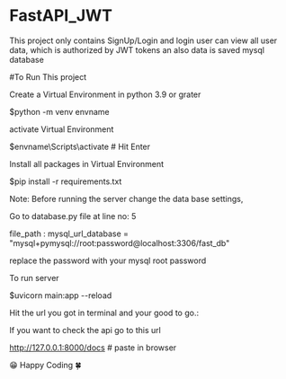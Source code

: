 # FastAPI_JWT


This project only contains SignUp/Login and login user can view all user data,
which is authorized by JWT tokens
an also data is saved mysql database


#To Run This project


Create a Virtual Environment in python 3.9 or grater 


$python -m venv envname


activate Virtual Environment


$envname\Scripts\activate  # Hit Enter


Install all packages in Virtual Environment


$pip install -r requirements.txt



Note: Before running the server change the data base settings,


Go to database.py file at line no: 5


file_path : mysql_url_database = "mysql+pymysql://root:password@localhost:3306/fast_db"


replace the password with your mysql root password


To run server


$uvicorn main:app --reload


Hit the url you got in terminal and your good to go.:


If you want to check the api go to this url


http://127.0.0.1:8000/docs  # paste in browser


😁 Happy Coding 🍀

